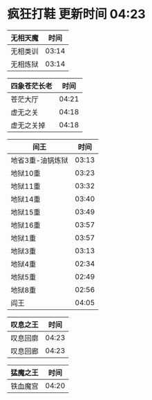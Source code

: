 # 疯狂打鞋 更新时间 04:23

| 无相天魔   | 时间    |
|--------|-------|
| 无相类训 | 03:14 |
| 无相炼狱 | 03:14 |

| 四象苍茫长老   | 时间    |
|--------|-------|
| 苍茫大厅 | 04:21 |
| 虚无之关 | 04:18 |
| 虚无之关掉 | 04:18 |

| 间王   | 时间    |
|--------|-------|
| 地省3重-油锅炼狱 | 03:13 |
| 地狱10重 | 03:23 |
| 地狱11重 | 03:32 |
| 地狱14重 | 03:40 |
| 地狱15重 | 03:49 |
| 地狱16重 | 03:57 |
| 地狱1重 | 03:57 |
| 地狱3重 | 03:13 |
| 地狱4重 | 02:34 |
| 地狱5重 | 02:49 |
| 地狱8重 | 02:56 |
| 阎王 | 04:05 |

| 叹息之王   | 时间    |
|--------|-------|
| 叹息回廓 | 04:23 |
| 叹息回廊 | 04:23 |

| 猛魔之王   | 时间    |
|--------|-------|
| 铁血魔宫 | 04:20 |